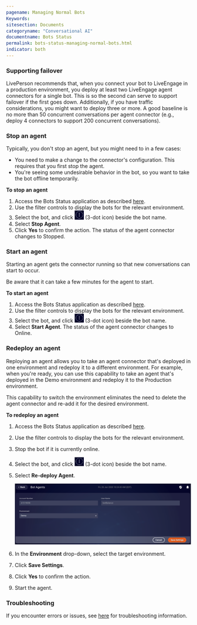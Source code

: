 ```yaml
---
pagename: Managing Normal Bots
Keywords:
sitesection: Documents
categoryname: "Conversational AI"
documentname: Bots Status
permalink: bots-status-managing-normal-bots.html
indicator: both
---
```


### Supporting failover

LivePerson recommends that, when you connect your bot to LiveEngage in a production environment, you deploy at least two LiveEngage agent connectors for a single bot. This is so the second can serve to support failover if the first goes down. Additionally, if you have traffic considerations, you might want to deploy three or more. A good baseline is no more than 50 concurrent conversations per agent connector (e.g., deploy 4 connectors to support 200 concurrent conversations).

### Stop an agent

Typically, you don't stop an agent, but you might need to in a few cases:

* You need to make a change to the connector's configuration. This requires that you first stop the agent.
* You're seeing some undesirable behavior in the bot, so you want to take the bot offline temporarily.

**To stop an agent**

1. Access the Bots Status application as described [here](bots-status-overview.html#access-bots-status).
2. Use the filter controls to display the bots for the relevant environment.
3. Select the bot, and click <img style="width:25px" src="img/ConvoBuilder/icon_ellipsisVertical.png"> (3-dot icon) beside the bot name.
4. Select **Stop Agent**.
5. Click **Yes** to confirm the action.
    The status of the agent connector changes to Stopped.

### Start an agent

Starting an agent gets the connector running so that new conversations can start to occur.

Be aware that it can take a few minutes for the agent to start.

**To start an agent**

1. Access the Bots Status application as described [here](bots-status-overview.html#access-bots-status).
2. Use the filter controls to display the bots for the relevant environment.
3. Select the bot, and click <img style="width:25px" src="img/ConvoBuilder/icon_ellipsisVertical.png"> (3-dot icon) beside the bot name.
4. Select **Start Agent**.
    The status of the agent connector changes to Online.

### Redeploy an agent

Reploying an agent allows you to take an agent connector that's deployed in one environment and redeploy it to a different environment. For example, when you're ready, you can use this capability to take an agent that's deployed in the Demo environment and redeploy it to the Production environment. 

This capability to switch the environment eliminates the need to delete the agent connector and re-add it for the desired environment.

**To redeploy an agent**

1. Access the Bots Status application as described [here](bots-status-overview.html#access-bots-status).
2. Use the filter controls to display the bots for the relevant environment.
3. Stop the bot if it is currently online.
4. Select the bot, and click <img style="width:25px" src="img/ConvoBuilder/icon_ellipsisVertical.png"> (3-dot icon) beside the bot name.
5. Select **Re-deploy Agent**.

    <img class="fancyimage" style="width:700px" src="img/ConvoBuilder/botsStatus_redeploy.png">

6. In the **Environment** drop-down, select the target environment.
7. Click **Save Settings**.
8. Click **Yes** to confirm the action.
9. Start the agent.

### Troubleshooting

If you encounter errors or issues, see [here](conversation-builder-testing-deployment-deploying-to-conversational-cloud.html#troubleshoot-a-deployment) for troubleshooting information.